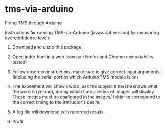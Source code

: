 # tms-via-arduino
Firing TMS through Arduino

Instructions for running TMS-via-Arduino (javascript version) for measuring overconfidence levels

1. Download and unzip this package

2. Open index.html in a web browser (Firefox and Chrome compatability tested)

3. Follow onscreen instructions, make sure to give correct input arguments (including the serial port on which Arduino TMS module is on)

4. The experiment will show a word, ask the subject if he/she knows what the word is (yes/no), during which time a series of images will display. These images must be configured in the images/ folder to correspond to the correct timing to the instructor's
desire.

5. A log file will download with recorded results

6. Profit
